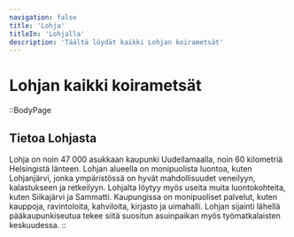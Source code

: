 ```yaml
---
navigation: false
title: 'Lohja'
titleIn: 'Lohjalla'
description: 'Täältä löydät kaikki Lohjan koirametsät'
---
```

# Lohjan kaikki koirametsät

::BodyPage
## Tietoa Lohjasta
Lohja on noin 47 000 asukkaan kaupunki Uudellamaalla, noin 60 kilometriä Helsingistä länteen. Lohjan alueella on monipuolista luontoa, kuten Lohjanjärvi, jonka ympäristössä on hyvät mahdollisuudet veneilyyn, kalastukseen ja retkeilyyn. Lohjalta löytyy myös useita muita luontokohteita, kuten Siikajärvi ja Sammatti. Kaupungissa on monipuoliset palvelut, kuten kauppoja, ravintoloita, kahviloita, kirjasto ja uimahalli. Lohjan sijainti lähellä pääkaupunkiseutua tekee siitä suositun asuinpaikan myös työmatkalaisten keskuudessa.
::